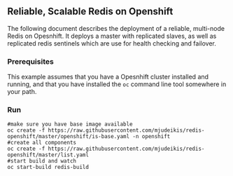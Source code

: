 ## Reliable, Scalable Redis on Openshift

The following document describes the deployment of a reliable, multi-node Redis on Opesnhift.  It deploys a master with replicated slaves, as well as replicated redis sentinels which are use for health checking and failover.

### Prerequisites

This example assumes that you have a Opesnhift cluster installed and running, and that you have installed the ```oc``` command line tool somewhere in your path.


### Run 

    #make sure you have base image available
    oc create -f https://raw.githubusercontent.com/mjudeikis/redis-openshift/master/openshift/is-base.yaml -n openshift
    #create all components
    oc create -f https://raw.githubusercontent.com/mjudeikis/redis-openshift/master/list.yaml
    #start build and watch 
    oc start-build redis-build
